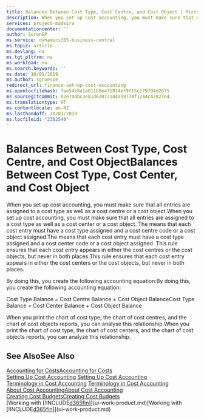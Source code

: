 ```yaml
---
title: Balances Between Cost Type, Cost Centre, and Cost Object | Microsoft Docs
description: When you set up cost accounting, you must make sure that all entries are assigned to a cost type as well as a cost centre or a cost object. The means that each cost entry must have a cost type assigned and a cost centre code or a cost object assigned. This rule ensures that each cost entry appears in either the cost centres or the cost objects, but never in both places.
services: project-madeira
documentationcenter: ''
author: SorenGP
ms.service: dynamics365-business-central
ms.topic: article
ms.devlang: na
ms.tgt_pltfrm: na
ms.workload: na
ms.search.keywords: ''
ms.date: 10/01/2019
ms.author: sgroespe
redirect_url: finance-set-up-cost-accounting
ms.openlocfilehash: 7ae54e8a1a011b8e4f1914ef9f15c179794d2675
ms.sourcegitcommit: 02e704bc3e01d62072144919774f1244c42827e4
ms.translationtype: HT
ms.contentlocale: en-NZ
ms.lasthandoff: 10/01/2019
ms.locfileid: "2302540"
---
```

# <a name="balances-between-cost-type-cost-center-and-cost-object"></a><span data-ttu-id="22c0d-105">Balances Between Cost Type, Cost Centre, and Cost Object</span><span class="sxs-lookup"><span data-stu-id="22c0d-105">Balances Between Cost Type, Cost Center, and Cost Object</span></span>
<span data-ttu-id="22c0d-106">When you set up cost accounting, you must make sure that all entries are assigned to a cost type as well as a cost centre or a cost object.</span><span class="sxs-lookup"><span data-stu-id="22c0d-106">When you set up cost accounting, you must make sure that all entries are assigned to a cost type as well as a cost center or a cost object.</span></span> <span data-ttu-id="22c0d-107">The means that each cost entry must have a cost type assigned and a cost centre code or a cost object assigned.</span><span class="sxs-lookup"><span data-stu-id="22c0d-107">The means that each cost entry must have a cost type assigned and a cost center code or a cost object assigned.</span></span> <span data-ttu-id="22c0d-108">This rule ensures that each cost entry appears in either the cost centres or the cost objects, but never in both places.</span><span class="sxs-lookup"><span data-stu-id="22c0d-108">This rule ensures that each cost entry appears in either the cost centers or the cost objects, but never in both places.</span></span>  

 <span data-ttu-id="22c0d-109">By doing this, you create the following accounting equation:</span><span class="sxs-lookup"><span data-stu-id="22c0d-109">By doing this, you create the following accounting equation:</span></span>  

 <span data-ttu-id="22c0d-110">Cost Type Balance = Cost Centre Balance + Cost Object Balance</span><span class="sxs-lookup"><span data-stu-id="22c0d-110">Cost Type Balance = Cost Center Balance + Cost Object Balance</span></span>  

 <span data-ttu-id="22c0d-111">When you print the chart of cost type, the chart of cost centres, and the chart of cost objects reports, you can analyse this relationship.</span><span class="sxs-lookup"><span data-stu-id="22c0d-111">When you print the chart of cost type, the chart of cost centers, and the chart of cost objects reports, you can analyze this relationship.</span></span>  

## <a name="see-also"></a><span data-ttu-id="22c0d-112">See Also</span><span class="sxs-lookup"><span data-stu-id="22c0d-112">See Also</span></span>  
[<span data-ttu-id="22c0d-113">Accounting for Costs</span><span class="sxs-lookup"><span data-stu-id="22c0d-113">Accounting for Costs</span></span>](finance-manage-cost-accounting.md)  
 <span data-ttu-id="22c0d-114">[Setting Up Cost Accounting](finance-set-up-cost-accounting.md) </span><span class="sxs-lookup"><span data-stu-id="22c0d-114">[Setting Up Cost Accounting](finance-set-up-cost-accounting.md) </span></span>  
 <span data-ttu-id="22c0d-115">[Terminology in Cost Accounting](finance-terminology-in-cost-accounting.md) </span><span class="sxs-lookup"><span data-stu-id="22c0d-115">[Terminology in Cost Accounting](finance-terminology-in-cost-accounting.md) </span></span>  
 [<span data-ttu-id="22c0d-116">About Cost Accounting</span><span class="sxs-lookup"><span data-stu-id="22c0d-116">About Cost Accounting</span></span>](finance-about-cost-accounting.md)  
 [<span data-ttu-id="22c0d-117">Creating Cost Budgets</span><span class="sxs-lookup"><span data-stu-id="22c0d-117">Creating Cost Budgets</span></span>](finance-create-cost-budgets.md)  
 <span data-ttu-id="22c0d-118">[Working with [!INCLUDE[d365fin](includes/d365fin_md.md)]](ui-work-product.md)</span><span class="sxs-lookup"><span data-stu-id="22c0d-118">[Working with [!INCLUDE[d365fin](includes/d365fin_md.md)]](ui-work-product.md)</span></span>
